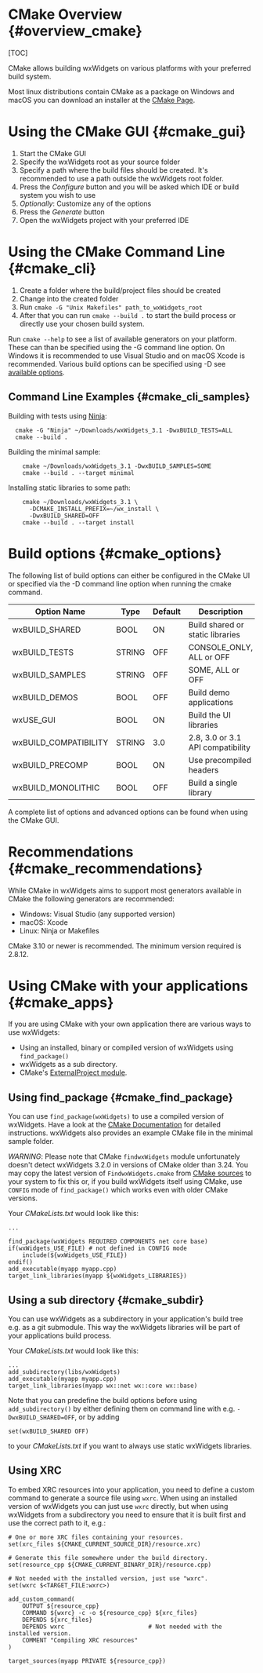 CMake Overview                         {#overview_cmake}
==============
[TOC]

CMake allows building wxWidgets on various platforms with your preferred build
system.

Most linux distributions contain CMake as a package on Windows and macOS you can
download an installer at the [CMake Page](https://cmake.org).

Using the CMake GUI                    {#cmake_gui}
===================
1. Start the CMake GUI
2. Specify the wxWidgets root as your source folder
3. Specify a path where the build files should be created. It's recommended to
   use a path outside the wxWidgets root folder.
4. Press the *Configure* button and you will be asked which IDE or build system
   you wish to use
5. *Optionally*: Customize any of the options
6. Press the *Generate* button
7. Open the wxWidgets project with your preferred IDE

Using the CMake Command Line           {#cmake_cli}
============================
1. Create a folder where the build/project files should be created
2. Change into the created folder
3. Run `cmake -G "Unix Makefiles" path_to_wxWidgets_root`
4. After that you can run `cmake --build .` to start the build process or
   directly use your chosen build system.

Run `cmake --help` to see a list of available generators on your platform.
These can than be specified using the -G command line option. On Windows it
is recommended to use Visual Studio and on macOS Xcode is recommended.
Various build options can be specified using -D see
[available options](#cmake_options).

Command Line Examples                  {#cmake_cli_samples}
---------------------
Building with tests using [Ninja](https://ninja-build.org/):
~~~{.sh}
  cmake -G "Ninja" ~/Downloads/wxWidgets_3.1 -DwxBUILD_TESTS=ALL
  cmake --build .
~~~

Building the minimal sample:
~~~{.sh}
    cmake ~/Downloads/wxWidgets_3.1 -DwxBUILD_SAMPLES=SOME
    cmake --build . --target minimal
~~~

Installing static libraries to some path:
~~~{.sh}
    cmake ~/Downloads/wxWidgets_3.1 \
      -DCMAKE_INSTALL_PREFIX=~/wx_install \
      -DwxBUILD_SHARED=OFF
    cmake --build . --target install
~~~


Build options                          {#cmake_options}
=======================
The following list of build options can either be configured in the CMake UI
or specified via the -D command line option when running the cmake command.

Option Name               | Type   | Default | Description
------------------------- | -----  | ------- | ----------------------------
wxBUILD_SHARED            | BOOL   | ON      | Build shared or static libraries
wxBUILD_TESTS             | STRING | OFF     | CONSOLE_ONLY, ALL or OFF
wxBUILD_SAMPLES           | STRING | OFF     | SOME, ALL or OFF
wxBUILD_DEMOS             | BOOL   | OFF     | Build demo applications
wxUSE_GUI                 | BOOL   | ON      | Build the UI libraries
wxBUILD_COMPATIBILITY     | STRING | 3.0     | 2.8, 3.0 or 3.1 API compatibility
wxBUILD_PRECOMP           | BOOL   | ON      | Use precompiled headers
wxBUILD_MONOLITHIC        | BOOL   | OFF     | Build a single library

A complete list of options and advanced options can be found when using the
CMake GUI.

Recommendations                       {#cmake_recommendations}
=======================
While CMake in wxWidgets aims to support most generators available
in CMake the following generators are recommended:
* Windows: Visual Studio (any supported version)
* macOS: Xcode
* Linux: Ninja or Makefiles

CMake 3.10 or newer is recommended. The minimum version required is 2.8.12.

Using CMake with your applications     {#cmake_apps}
==================================
If you are using CMake with your own application there are various ways to use
wxWidgets:
* Using an installed, binary or compiled version of wxWidgets
using `find_package()`
* wxWidgets as a sub directory.
* CMake's [ExternalProject module](https://cmake.org/cmake/help/latest/module/ExternalProject.html).

Using find_package                     {#cmake_find_package}
------------------
You can use `find_package(wxWidgets)` to use a compiled version of wxWidgets.
Have a look at the [CMake Documentation](https://cmake.org/cmake/help/latest/module/FindwxWidgets.html)
for detailed instructions. wxWidgets also provides an example CMake file in the minimal sample folder.

*WARNING*: Please note that CMake `findwxWidgets` module unfortunately doesn't
detect wxWidgets 3.2.0 in versions of CMake older than 3.24. You may copy the
latest version of `FindwxWidgets.cmake` from [CMake sources][1] to your system
to fix this or, if you build wxWidgets itself using CMake, use `CONFIG` mode of
`find_package()` which works even with older CMake versions.

[1]: https://gitlab.kitware.com/cmake/cmake/-/blob/master/Modules/FindwxWidgets.cmake

Your *CMakeLists.txt* would look like this:
~~~
...

find_package(wxWidgets REQUIRED COMPONENTS net core base)
if(wxWidgets_USE_FILE) # not defined in CONFIG mode
    include(${wxWidgets_USE_FILE})
endif()
add_executable(myapp myapp.cpp)
target_link_libraries(myapp ${wxWidgets_LIBRARIES})
~~~

Using a sub directory                  {#cmake_subdir}
---------------------
You can use wxWidgets as a subdirectory in your application's build tree
e.g. as a git submodule. This way the wxWidgets libraries will be part
of your applications build process.

Your *CMakeLists.txt* would look like this:
~~~
...
add_subdirectory(libs/wxWidgets)
add_executable(myapp myapp.cpp)
target_link_libraries(myapp wx::net wx::core wx::base)
~~~

Note that you can predefine the build options before using `add_subdirectory()`
by either defining them on command line with e.g. `-DwxBUILD_SHARED=OFF`, or by
adding
~~~~
set(wxBUILD_SHARED OFF)
~~~~
to your *CMakeLists.txt* if you want to always use static wxWidgets libraries.


Using XRC
---------

To embed XRC resources into your application, you need to define a custom
command to generate a source file using `wxrc`. When using an installed version
of wxWidgets you can just use `wxrc` directly, but when using wxWidgets from a
subdirectory you need to ensure that it is built first and use the correct path
to it, e.g.:

~~~~{.cmake}
# One or more XRC files containing your resources.
set(xrc_files ${CMAKE_CURRENT_SOURCE_DIR}/resource.xrc)

# Generate this file somewhere under the build directory.
set(resource_cpp ${CMAKE_CURRENT_BINARY_DIR}/resource.cpp)

# Not needed with the installed version, just use "wxrc".
set(wxrc $<TARGET_FILE:wxrc>)

add_custom_command(
    OUTPUT ${resource_cpp}
    COMMAND ${wxrc} -c -o ${resource_cpp} ${xrc_files}
    DEPENDS ${xrc_files}
    DEPENDS wxrc                        # Not needed with the installed version.
    COMMENT "Compiling XRC resources"
)

target_sources(myapp PRIVATE ${resource_cpp})
~~~~
